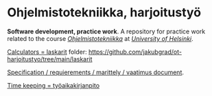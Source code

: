 # Ohjelmistotekniikka, harjoitustyö <br />
**Software development, practice work**. A repository for practice work related to the course *[Ohjelmistotekniikka](https://ohjelmistotekniikka-hy.github.io/)* at *[University of Helsinki](https://studies.helsinki.fi/kurssit/opintojakso/otm-fc35db8b-596c-4287-a03c-047e81e1254b)*. 

[Calculators = laskarit](https://github.com/jakubgrad/ot-harjoitustyo/tree/main/laskarit) folder: https://github.com/jakubgrad/ot-harjoitustyo/tree/main/laskarit

[Specification / requierements / marittely / vaatimus document](https://github.com/jakubgrad/ot-harjoitustyo/blob/main/documentation/specification%20document.md).

[Time keeping =  työaikakirjanpito](https://github.com/jakubgrad/ot-harjoitustyo/blob/main/documentation/time_keeping.md)
